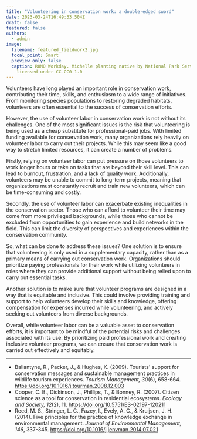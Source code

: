 ```yaml
---
title: "Volunteering in conservation work: a double-edged sword"
date: 2023-03-24T16:49:33.504Z
draft: false
featured: false
authors:
  - admin
image:
  filename: featured_fieldwork2.jpg
  focal_point: Smart
  preview_only: false
  caption: ROMO Workday. Michelle planting native by National Park Service is
    licensed under CC-CC0 1.0
---
```

<!--StartFragment-->

Volunteers have long played an important role in conservation work, contributing their time, skills, and enthusiasm to a wide range of initiatives. From monitoring species populations to restoring degraded habitats, volunteers are often essential to the success of conservation efforts.

<!--EndFragment-->

<!--StartFragment-->

<!-- wp:paragraph -->

However, the use of volunteer labor in conservation work is not without its challenges. One of the most significant issues is the risk that volunteering is being used as a cheap substitute for professional-paid jobs. With limited funding available for conservation work, many organizations rely heavily on volunteer labor to carry out their projects. While this may seem like a good way to stretch limited resources, it can create a number of problems.

<!-- /wp:paragraph -->

<!-- wp:paragraph -->

Firstly, relying on volunteer labor can put pressure on those volunteers to work longer hours or take on tasks that are beyond their skill level. This can lead to burnout, frustration, and a lack of quality work. Additionally, volunteers may be unable to commit to long-term projects, meaning that organizations must constantly recruit and train new volunteers, which can be time-consuming and costly.

<!-- /wp:paragraph -->



<!-- wp:paragraph -->

Secondly, the use of volunteer labor can exacerbate existing inequalities in the conservation sector. Those who can afford to volunteer their time may come from more privileged backgrounds, while those who cannot be excluded from opportunities to gain experience and build networks in the field. This can limit the diversity of perspectives and experiences within the conservation community.

<!-- /wp:paragraph -->

<!-- wp:paragraph -->

So, what can be done to address these issues? One solution is to ensure that volunteering is only used in a supplementary capacity, rather than as a primary means of carrying out conservation work. Organizations should prioritize paying professionals for their work while utilizing volunteers in roles where they can provide additional support without being relied upon to carry out essential tasks.

<!-- /wp:paragraph -->

<!-- wp:paragraph -->

Another solution is to make sure that volunteer programs are designed in a way that is equitable and inclusive. This could involve providing training and support to help volunteers develop their skills and knowledge, offering compensation for expenses incurred while volunteering, and actively seeking out volunteers from diverse backgrounds.

<!-- /wp:paragraph -->

<!-- wp:paragraph -->

Overall, while volunteer labor can be a valuable asset to conservation efforts, it is important to be mindful of the potential risks and challenges associated with its use. By prioritizing paid professional work and creating inclusive volunteer programs, we can ensure that conservation work is carried out effectively and equitably.

<!-- /wp:paragraph -->

<!--EndFragment-->

<!--StartFragment-->

<!-- wp:separator -->

- - -

<!-- /wp:separator -->

<!--EndFragment-->

<!--StartFragment-->

<!-- wp:list -->

* Ballantyne, R., Packer, J., & Hughes, K. (2009). Tourists' support for conservation messages and sustainable management practices in wildlife tourism experiences. *Tourism Management, 30*(6), 658-664. https://doi.org/10.1016/j.tourman.2008.12.003
* Cooper, C. B., Dickinson, J., Phillips, T., & Bonney, R. (2007). Citizen science as a tool for conservation in residential ecosystems. *Ecology and Society, 12*(2), 11. https://doi.org/10.5751/ES-02197-120211
* Reed, M. S., Stringer, L. C., Fazey, I., Evely, A. C., & Kruijsen, J. H. (2014). Five principles for the practice of knowledge exchange in environmental management. *Journal of Environmental Management, 146*, 337-345. https://doi.org/10.1016/j.jenvman.2014.07.021

<!-- /wp:list -->

<!--EndFragment-->